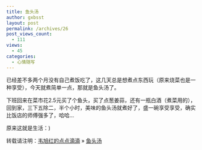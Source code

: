 ```yaml
---
title: 鱼头汤
author: gxbsst
layout: post
permalink: /archives/26
post_views_count:
  - 111
views:
  - 45
categories:
  - 心情随写
---
```

已经差不多两个月没有自己煮饭吃了，这几天总是想煮点东西玩（原来烧菜也是一种享受），今天就煮简单一点，那就是鱼头汤了。

下班回来在菜市花2.5元买了个鱼头，买了点葱姜蒜，还有一瓶白酒（煮菜用的），回到家，三下五除二，半个小时，美味的鱼头汤就煮好了，盛一碗享受享受，确实比饭店的师傅强多了，哈哈&#8230;

原来这就是生活：)

转载请注明：[韦旭红的点点滴滴][1] &raquo; [鱼头汤][2]

 [1]: http://www.weixuhong.com
 [2]: http://www.weixuhong.com/archives/26